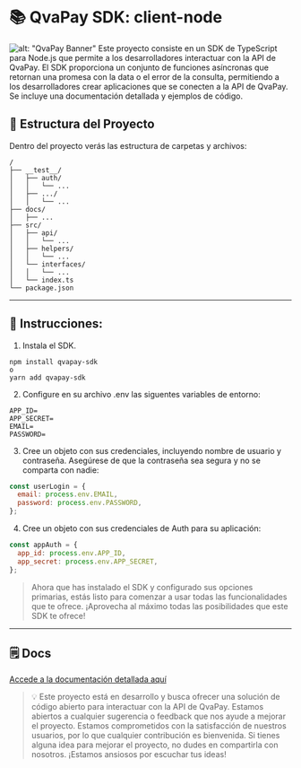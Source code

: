 # 📚 QvaPay SDK: client-node

![alt: "QvaPay Banner"](https://pbs.twimg.com/media/Eu2VPzEXEAEyVxs.jpg)
Este proyecto consiste en un SDK de TypeScript para Node.js que permite a los desarrolladores interactuar con la API de QvaPay. El SDK proporciona un conjunto de funciones asíncronas que retornan una promesa con la data o el error de la consulta, permitiendo a los desarrolladores crear aplicaciones que se conecten a la API de QvaPay. Se incluye una documentación detallada y ejemplos de código.

## 🚀 Estructura del Proyecto

Dentro del proyecto verás las estructura de carpetas y archivos:

```
/
├── __test__/
│   ├── auth/
│   │   └── ...
│   ├── .../
│   │   └── ...
├── docs/
│   ├── ...
├── src/
│   ├── api/
│   │   └── ...
│   ├── helpers/
│   │   └── ...
│   └── interfaces/
│   │   └── ...
│   └── index.ts
└── package.json
```

---

## 📖 Instrucciones:

1. Instala el SDK.

```shell
npm install qvapay-sdk
o
yarn add qvapay-sdk
```

2. Configure en su archivo .env las siguentes variables de entorno:

```shell
APP_ID=
APP_SECRET=
EMAIL=
PASSWORD=
```

3. Cree un objeto con sus credenciales, incluyendo nombre de usuario y contraseña. Asegúrese de que la contraseña sea segura y no se comparta con nadie:

```js
const userLogin = {
  email: process.env.EMAIL,
  password: process.env.PASSWORD,
};
```

4. Cree un objeto con sus credenciales de Auth para su aplicación:

```js
const appAuth = {
  app_id: process.env.APP_ID,
  app_secret: process.env.APP_SECRET,
};
```

> Ahora que has instalado el SDK y configurado sus opciones primarias, estás listo para comenzar a usar todas las funcionalidades que te ofrece. ¡Aprovecha al máximo todas las posibilidades que este SDK te ofrece!

---

## 🗒️ Docs
[Accede a la documentación detallada aquí](https://qvapay-ts.surge.sh/#/)


> 💡 Este proyecto está en desarrollo y busca ofrecer una solución de código abierto para interactuar con la API de QvaPay. Estamos abiertos a cualquier sugerencia o feedback que nos ayude a mejorar el proyecto. Estamos comprometidos con la satisfacción de nuestros usuarios, por lo que cualquier contribución es bienvenida. Si tienes alguna idea para mejorar el proyecto, no dudes en compartirla con nosotros. ¡Estamos ansiosos por escuchar tus ideas!

